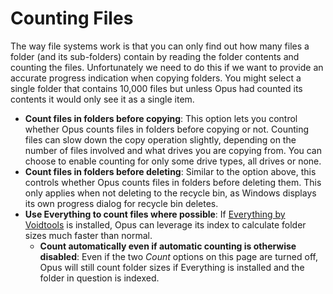 # Counting Files

The way file systems work is that you can only find out how many files a folder (and its sub-folders) contain by reading the folder contents and counting the files. Unfortunately we need to do this if we want to provide an accurate progress indication when copying folders. You might select a single folder that contains 10,000 files but unless Opus had counted its contents it would only see it as a single item.

- **Count files in folders before copying**: This option lets you control whether Opus counts files in folders before copying or not. Counting files can slow down the copy operation slightly, depending on the number of files involved and what drives you are copying from. You can choose to enable counting for only some drive types, all drives or none.
- **Count files in folders before deleting**: Similar to the option above, this controls whether Opus counts files in folders before deleting them. This only applies when not deleting to the recycle bin, as Windows displays its own progress dialog for recycle bin deletes.
- **Use Everything to count files where possible**: If [Everything by Voidtools](https://voidtools.com) is installed, Opus can leverage its index to calculate folder sizes much faster than normal.
  - **Count automatically even if automatic counting is otherwise disabled**: Even if the two *Count* options on this page are turned off, Opus will still count folder sizes if Everything is installed and the folder in question is indexed.
